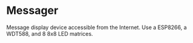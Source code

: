 # Messager
Message display device accessible from the Internet. Use a ESP8266, a WDT588, and 8 8x8 LED matrices.
